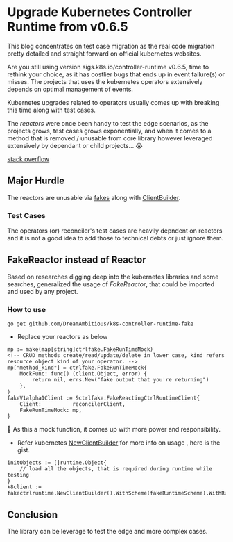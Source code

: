 # Upgrade Kubernetes Controller Runtime from v0.6.5
This blog concentrates on test case migration as the real code migration pretty detailed and straight forward on official kubernetes websites.

Are you still using version sigs.k8s.io/controller-runtime v0.6.5, time to rethink your choice, as it has costlier bugs that ends up in event failure(s) or misses. The projects that uses the kubernetes operators extensively depends on optimal management of events.

Kubernetes upgrades related to operators usually comes up with breaking this time along with test cases.

The *reactors* were once been handy to test the edge scenarios, as the projects grows, test cases grows exponentially, and when it comes to a method that is removed / unusable from core library however leveraged extensively by dependant or child projects... 😭

[stack overflow](https://stackoverflow.com/questions/67121718/is-there-a-way-to-end-to-end-test-a-controller-runtime-operator-in-conjunction-w)

## Major Hurdle
The reactors are unusable via [fakes](https://pkg.go.dev/sigs.k8s.io/controller-runtime@v0.8.3/pkg/client/fake) along with [ClientBuilder](https://pkg.go.dev/sigs.k8s.io/controller-runtime/pkg/client/fake#NewClientBuilder).

### Test Cases
The operators (or) reconciler's test cases are heavily depndent on reactors and it is not a good idea to add those to technical debts or just ignore them.

## FakeReactor instead of Reactor
Based on researches digging deep into the kubernetes libraries and some searches, generalized the usage of *FakeReactor*, that could be imported and used by any project.

### How to use

```
go get github.com/DreamAmbitious/k8s-controller-runtime-fake
```

- Replace your reactors as below

```
mp := make(map[string]ctrlfake.FakeRunTimeMock)
<!-- CRUD methods create/read/update/delete in lower case, kind refers resource object kind of your operator. -->
mp["method_kind"] = ctrlfake.FakeRunTimeMock{
	MockFunc: func() (client.Object, error) {
		return nil, errs.New("fake output that you're returning")
	},
)
fakeV1alpha1Client := &ctrlfake.FakeReactingCtrlRuntimeClient{
	Client:          reconcilerClient,
	FakeRunTimeMock: mp,
}
```

:do_not_litter: As this a mock function, it comes up with more power and responsibility.

- Refer kubernetes [NewClientBuilder](https://pkg.go.dev/sigs.k8s.io/controller-runtime/pkg/client/fake#NewClientBuilder) for more info on usage , here is the gist.

```
initObjects := []runtime.Object{
	// load all the objects, that is required during runtime while testing
}
k8client := fakectrlruntime.NewClientBuilder().WithScheme(fakeRuntimeScheme).WithRuntimeObjects(initObjects...).Build()
```

## Conclusion
The library can be leverage to test the edge and more complex cases.
